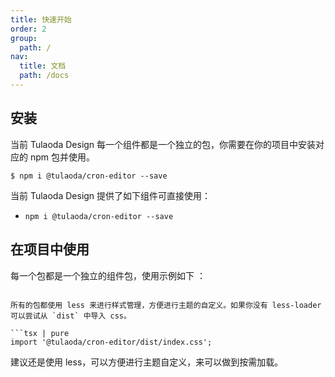 ```yaml
---
title: 快速开始
order: 2
group:
  path: /
nav:
  title: 文档
  path: /docs
---
```


## 安装

当前 Tulaoda Design 每一个组件都是一个独立的包，你需要在你的项目中安装对应的 npm 包并使用。

```shell
$ npm i @tulaoda/cron-editor --save
```

当前 Tulaoda Design 提供了如下组件可直接使用：

- `npm i @tulaoda/cron-editor --save`

## 在项目中使用

每一个包都是一个独立的组件包，使用示例如下 ：

<!-- ```jsx
import React from 'react';
import CronEditor from '@tulaoda/cron-editor';

export default () => {
  return (
     <CronEditor 
     onChange={handleCronChange} 
     tabType="card" 
     showTime 
     value={'0 0 0 * * ?'} 
     />;
  );
}; -->

````

所有的包都使用 less 来进行样式管理，方便进行主题的自定义。如果你没有 less-loader 可以尝试从 `dist` 中导入 css。

```tsx | pure
import '@tulaoda/cron-editor/dist/index.css';
````

建议还是使用 less，可以方便进行主题自定义，来可以做到按需加载。
